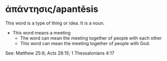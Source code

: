 # ἀπάντησις/apantēsis

This word is a type of thing or idea. It is a noun. 

* This word means a meeting
    * The word can mean the meeting together of people with each other
    * This word can mean the meeting together of people with God.

See:  Matthew 25:6; Acts 28:15; 1 Thessalonians 4:17
